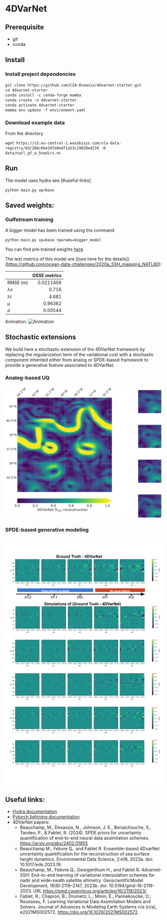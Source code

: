 # 4DVarNet

## Prerequisite
- git
- conda

## Install
### Install project dependencies
```
git clone https://github.com/CIA-Oceanix/4dvarnet-starter.git
cd 4dvarnet-starter
conda install -c conda-forge mamba
conda create -n 4dvarnet-starter
conda activate 4dvarnet-starter
mamba env update -f environment.yaml
```

### Download example data
From the directory
```
wget https://s3.eu-central-1.wasabisys.com/sla-data-registry/6d/206c6be2dfe0edf1a53c29029ed239 -O data/natl_gf_w_5nadirs.nc
```

## Run
The model uses hydra see [#useful-links]
```
python main.py xp=base 
```
## Saved weights:

### Gulfstream training
A bigger model has been trained using the command

```
python main.py xp=base +params=bigger_model 
```

You can find pre-trained weights [here](https://s3.eu-central-1.wasabisys.com/melody/quentin_cloud/starter_big_mod_07a265.ckpt)

The test metrics of this model are ([see here for the details])(https://github.com/ocean-data-challenges/2020a_SSH_mapping_NATL60):

|          |   OSSE metrics |
|:---------|---------------:|
| RMSE (m) |      0.0211406 |
| λx       |      0.716     |
| λt       |      4.681     |
| μ        |      0.96362   |
| σ        |      0.00544   |

Animation:
![Animation](https://s3.eu-central-1.wasabisys.com/melody/quentin_cloud/starter_anim.gif)

## Stochastic extensions

We build here a stochastic extension of the 4DVarNet framework by replacing the regularization term of the variational cost with a stochastic component inherited either from analog or SPDE-based framework to provide a generative feature associated to 4DVarNet.

### Analog-based UQ
![Analog based generative modeling](figs/En4DVarNet-analog.png)

### SPDE-based generative modeling

![Advection-diffusion based generative modeling](figs/En4DVarNet-gen.png)


## Useful links:
- [Hydra documentation](https://hydra.cc/docs/intro/)
- [Pytorch lightning documentation](https://pytorch-lightning.readthedocs.io/en/stable/index.html#get-started)
- 4DVarNet papers:
  - Beauchamp, M., Desassis, N., Johnson, J. E., Benaichouche, S., Tandeo, P., & Fablet, R. (2024). SPDE priors for uncertainty quantification of end-to-end neural data assimilation schemes. https://arxiv.org/abs/2402.01855
  - Beauchamp M., Febvre Q., and Fablet R. Ensemble-based 4DvarNet uncertainty quantification for the reconstruction of sea surface height dynamics. Environmental Data Science, 2:e18, 2023a. doi: 10.1017/eds.2023.19.
  - Beauchamp, M., Febvre Q., Georgenthum H., and Fablet R. 4dvarnet-SSH: End-to-end learning of variational interpolation schemes for nadir and wide-swath satellite altimetry. GeoscientificModel Development, 16(8):2119–2147, 2023b. doi: 10.5194/gmd-16-2119-2023. URL https://gmd.copernicus.org/articles/16/2119/2023/
  - Fablet, R.; Chapron, B.; Drumetz, L.; Mmin, E.; Pannekoucke, O.; Rousseau, F. Learning Variational Data Assimilation Models and Solvers. Journal of Advances in Modeling Earth Systems n/a (n/a), e2021MS002572. https://doi.org/10.1029/2021MS002572.

